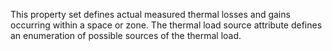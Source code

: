 This property set defines actual measured thermal losses and gains occurring within a space or zone. The thermal load source attribute defines an enumeration of possible sources of the thermal load.
